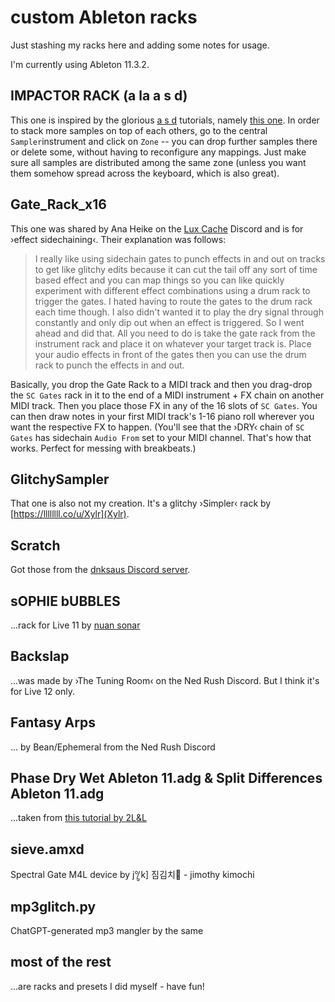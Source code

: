 # custom Ableton racks

Just stashing my racks here and adding some notes for usage.

I'm currently using Ableton 11.3.2.

## IMPACTOR RACK (a la a s d)

This one is inspired by the glorious [a s d](https://patreon.com/a_s_d) tutorials, namely [this one](https://www.youtube.com/watch?v=mdEl03HaNz0). In order to stack more samples on top of each others, go to the central `Sampler`instrument and click on `Zone` -- you can drop further samples there or delete some, without having to reconfigure any mappings. Just make sure all samples are distributed among the same zone (unless you want them somehow spread across the keyboard, which is also great).

## Gate_Rack_x16

This one was shared by Ana Heike on the [Lux Cache](https://www.patreon.com/luxcache) Discord and is for ›effect sidechaining‹. Their explanation was follows:

> I really like using sidechain gates to punch effects in and out on tracks to get like glitchy edits because it can cut the tail off any sort of time based effect and you can map things so you can like quickly experiment with different effect combinations using a drum rack to trigger the gates. I hated having to route the gates to the drum rack each time though. I also didn't wanted it to play the dry signal through constantly and only dip out when an effect is triggered. So I went ahead and did that. All you need to do is take the gate rack from the instrument rack and place it on whatever your target track is. Place your audio effects in front of the gates then you can use the drum rack to punch the effects in and out.

Basically, you drop the Gate Rack to a MIDI track and then you drag-drop the `SC Gates` rack in it to the end of a MIDI instrument + FX chain on another MIDI track. Then you place those FX in any of the 16 slots of `SC Gates`. You can then draw notes in your first MIDI track's 1-16 piano roll wherever you want the respective FX to happen. (You'll see that the ›DRY‹ chain of `SC Gates` has sidechain `Audio From` set to your MIDI channel. That's how that works. Perfect for messing with breakbeats.)

## GlitchySampler

That one is also not my creation. It's a glitchy ›Simpler‹ rack by [https://llllllll.co/u/Xylr](Xylr).

## Scratch

Got those from the [dnksaus Discord server](https://discord.com/channels/921897457565200384/921944150981632030/1192270832811114506).

## sOPHIE bUBBLES

...rack for Live 11 by [nuan sonar](https://nuansonar.bandcamp.com/)

## Backslap

...was made by ›The Tuning Room‹ on the Ned Rush Discord. But I think it's for Live 12 only.

## Fantasy Arps

... by Bean/Ephemeral from the Ned Rush Discord

## Phase Dry Wet Ableton 11.adg & Split Differences Ableton 11.adg

...taken from [this tutorial by 2L&L](https://www.youtube.com/watch?v=Nn8fBzkiGEM)

## sieve.amxd

Spectral Gate M4L device by j°̸̼̮ k] 짐김치🌠 - jimothy kimochi

## mp3glitch.py

ChatGPT-generated mp3 mangler by the same

## most of the rest

...are racks and presets I did myself - have fun!
